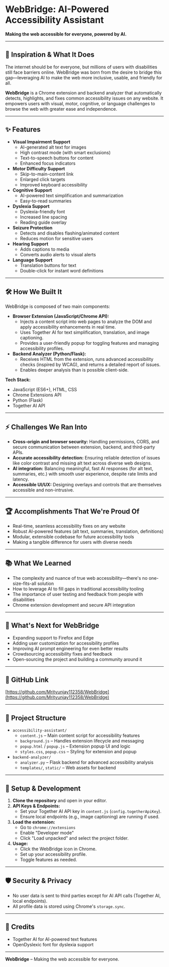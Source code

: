 # WebBridge: AI-Powered Accessibility Assistant

**Making the web accessible for everyone, powered by AI.**

---

## 🚀 Inspiration & What It Does

The internet should be for everyone, but millions of users with disabilities still face barriers online. WebBridge was born from the desire to bridge this gap—leveraging AI to make the web more inclusive, usable, and friendly for all. 

**WebBridge** is a Chrome extension and backend analyzer that automatically detects, highlights, and fixes common accessibility issues on any website. It empowers users with visual, motor, cognitive, or language challenges to browse the web with greater ease and independence.

---

## ✨ Features

- **Visual Impairment Support**
  - AI-generated alt text for images
  - High contrast mode (with smart exclusions)
  - Text-to-speech buttons for content
  - Enhanced focus indicators
- **Motor Difficulty Support**
  - Skip-to-main-content link
  - Enlarged click targets
  - Improved keyboard accessibility
- **Cognitive Support**
  - AI-powered text simplification and summarization
  - Easy-to-read summaries
- **Dyslexia Support**
  - Dyslexia-friendly font
  - Increased line spacing
  - Reading guide overlay
- **Seizure Protection**
  - Detects and disables flashing/animated content
  - Reduces motion for sensitive users
- **Hearing Support**
  - Adds captions to media
  - Converts audio alerts to visual alerts
- **Language Support**
  - Translation buttons for text
  - Double-click for instant word definitions

---

## 🛠️ How We Built It

WebBridge is composed of two main components:

- **Browser Extension (JavaScript/Chrome API):**
  - Injects a content script into web pages to analyze the DOM and apply accessibility enhancements in real time.
  - Uses Together AI for text simplification, translation, and image captioning.
  - Provides a user-friendly popup for toggling features and managing accessibility profiles.
- **Backend Analyzer (Python/Flask):**
  - Receives HTML from the extension, runs advanced accessibility checks (inspired by WCAG), and returns a detailed report of issues.
  - Enables deeper analysis than is possible client-side.

**Tech Stack:**
- JavaScript (ES6+), HTML, CSS
- Chrome Extensions API
- Python (Flask)
- Together AI API

---

## ⚡ Challenges We Ran Into

- **Cross-origin and browser security:** Handling permissions, CORS, and secure communication between extension, backend, and third-party APIs.
- **Accurate accessibility detection:** Ensuring reliable detection of issues like color contrast and missing alt text across diverse web designs.
- **AI integration:** Balancing meaningful, fast AI responses (for alt text, summaries, etc.) with smooth user experience, despite rate limits and latency.
- **Accessible UI/UX:** Designing overlays and controls that are themselves accessible and non-intrusive.

---

## 🏆 Accomplishments That We're Proud Of

- Real-time, seamless accessibility fixes on any website
- Robust AI-powered features (alt text, summaries, translation, definitions)
- Modular, extensible codebase for future accessibility tools
- Making a tangible difference for users with diverse needs

---

## 📚 What We Learned

- The complexity and nuance of true web accessibility—there's no one-size-fits-all solution
- How to leverage AI to fill gaps in traditional accessibility tooling
- The importance of user testing and feedback from people with disabilities
- Chrome extension development and secure API integration

---

## 🔮 What's Next for WebBridge

- Expanding support to Firefox and Edge
- Adding user customization for accessibility profiles
- Improving AI prompt engineering for even better results
- Crowdsourcing accessibility fixes and feedback
- Open-sourcing the project and building a community around it

---

## 📎 GitHub Link

[https://github.com/Mrityunjay112358/WebBridge](https://github.com/Mrityunjay112358/WebBridge)

---

## 📂 Project Structure

- `accessibility-assistant/`
  - `content.js` – Main content script for accessibility features
  - `background.js` – Handles extension lifecycle and messaging
  - `popup.html` / `popup.js` – Extension popup UI and logic
  - `styles.css`, `popup.css` – Styling for extension and popup
- `backend-analyzer/`
  - `analyzer.py` – Flask backend for advanced accessibility analysis
  - `templates/`, `static/` – Web assets for backend

---

## 📝 Setup & Development

1. **Clone the repository** and open in your editor.
2. **API Keys & Endpoints:**
   - Set your Together AI API key in `content.js` (`config.togetherApiKey`).
   - Ensure local endpoints (e.g., image captioning) are running if used.
3. **Load the extension:**
   - Go to `chrome://extensions`
   - Enable "Developer mode"
   - Click "Load unpacked" and select the project folder.
4. **Usage:**
   - Click the WebBridge icon in Chrome.
   - Set up your accessibility profile.
   - Toggle features as needed.

---

## 🛡️ Security & Privacy

- No user data is sent to third parties except for AI API calls (Together AI, local endpoints).
- All profile data is stored using Chrome's `storage.sync`.

---

## 🙏 Credits

- Together AI for AI-powered text features
- OpenDyslexic font for dyslexia support

---

**WebBridge** – Making the web accessible for everyone.